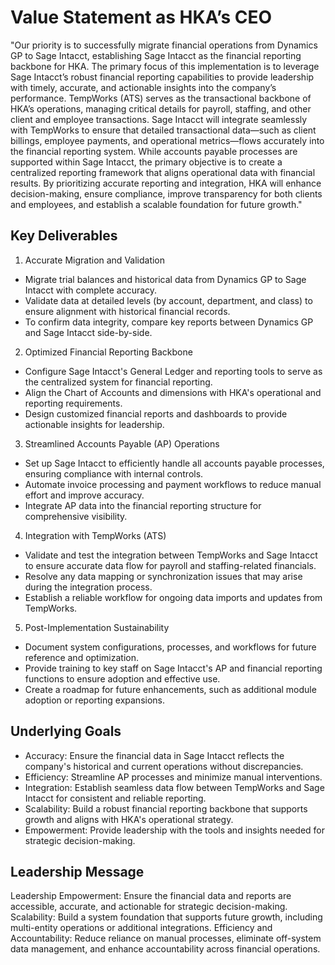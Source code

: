 # Value Statement as HKA’s CEO

"Our priority is to successfully migrate financial operations from Dynamics GP to Sage Intacct, establishing Sage Intacct as the financial reporting backbone for HKA. The primary focus of this implementation is to leverage Sage Intacct’s robust financial reporting capabilities to provide leadership with timely, accurate, and actionable insights into the company’s performance. TempWorks (ATS) serves as the transactional backbone of HKA’s operations, managing critical details for payroll, staffing, and other client and employee transactions. Sage Intacct will integrate seamlessly with TempWorks to ensure that detailed transactional data—such as client billings, employee payments, and operational metrics—flows accurately into the financial reporting system. While accounts payable processes are supported within Sage Intacct, the primary objective is to create a centralized reporting framework that aligns operational data with financial results. By prioritizing accurate reporting and integration, HKA will enhance decision-making, ensure compliance, improve transparency for both clients and employees, and establish a scalable foundation for future growth."

## Key Deliverables
1. Accurate Migration and Validation
- Migrate trial balances and historical data from Dynamics GP to Sage Intacct with complete accuracy.
- Validate data at detailed levels (by account, department, and class) to ensure alignment with historical financial records.
- To confirm data integrity, compare key reports between Dynamics GP and Sage Intacct side-by-side.

2. Optimized Financial Reporting Backbone
- Configure Sage Intacct's General Ledger and reporting tools to serve as the centralized system for financial reporting.
- Align the Chart of Accounts and dimensions with HKA's operational and reporting requirements.
- Design customized financial reports and dashboards to provide actionable insights for leadership.

3. Streamlined Accounts Payable (AP) Operations
- Set up Sage Intacct to efficiently handle all accounts payable processes, ensuring compliance with internal controls.
- Automate invoice processing and payment workflows to reduce manual effort and improve accuracy.
- Integrate AP data into the financial reporting structure for comprehensive visibility.

4. Integration with TempWorks (ATS)
- Validate and test the integration between TempWorks and Sage Intacct to ensure accurate data flow for payroll and staffing-related financials.
- Resolve any data mapping or synchronization issues that may arise during the integration process.
- Establish a reliable workflow for ongoing data imports and updates from TempWorks.

5. Post-Implementation Sustainability
- Document system configurations, processes, and workflows for future reference and optimization.
- Provide training to key staff on Sage Intacct's AP and financial reporting functions to ensure adoption and effective use.
- Create a roadmap for future enhancements, such as additional module adoption or reporting expansions.

## Underlying Goals
- Accuracy: Ensure the financial data in Sage Intacct reflects the company's historical and current operations without discrepancies.
- Efficiency: Streamline AP processes and minimize manual interventions.
- Integration: Establish seamless data flow between TempWorks and Sage Intacct for consistent and reliable reporting.
- Scalability: Build a robust financial reporting backbone that supports growth and aligns with HKA's operational strategy.
- Empowerment: Provide leadership with the tools and insights needed for strategic decision-making.

## Leadership Message
Leadership Empowerment: Ensure the financial data and reports are accessible, accurate, and actionable for strategic decision-making.
Scalability: Build a system foundation that supports future growth, including multi-entity operations or additional integrations.
Efficiency and Accountability: Reduce reliance on manual processes, eliminate off-system data management, and enhance accountability across financial operations.